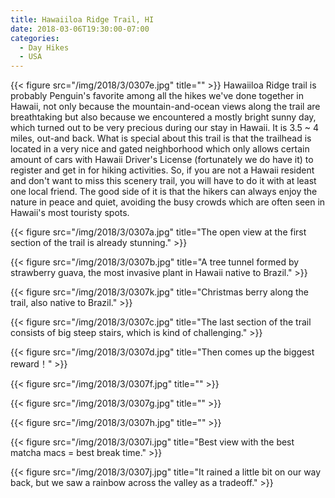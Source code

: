 ```yaml
---
title: Hawaiiloa Ridge Trail, HI
date: 2018-03-06T19:30:00-07:00
categories:
  - Day Hikes
  - USA
---
```

{{< figure src="/img/2018/3/0307e.jpg" title="" >}}
Hawaiiloa Ridge trail is probably Penguin's favorite among all the hikes we've done together in Hawaii, not only because the mountain-and-ocean views along the trail are breathtaking but also because we encountered a mostly bright sunny day, which turned out to be very precious during our stay in Hawaii. It is 3.5 ~ 4 miles, out-and back. What is special about this trail is that the trailhead is located in a very nice and gated neighborhood which only allows certain amount of cars with Hawaii Driver's License  (fortunately we do have it) to register and get in for hiking activities. So, if you are not a Hawaii resident and don't want to miss this scenery trail, you will have to do it with at least one local friend. The good side of it is that the hikers can always enjoy the nature in peace and quiet, avoiding the busy crowds which are often seen in Hawaii's most touristy spots.

<!--more-->

{{< figure src="/img/2018/3/0307a.jpg" title="The open view at the first section of the trail is already stunning." >}}

{{< figure src="/img/2018/3/0307b.jpg" title="A tree tunnel formed by strawberry guava, the most invasive plant in Hawaii native to Brazil." >}}

{{< figure src="/img/2018/3/0307k.jpg" title="Christmas berry along the trail, also native to Brazil." >}}

{{< figure src="/img/2018/3/0307c.jpg" title="The last section of the trail consists of big steep stairs, which is kind of challenging." >}}

{{< figure src="/img/2018/3/0307d.jpg" title="Then comes up the biggest reward！" >}}

{{< figure src="/img/2018/3/0307f.jpg" title="" >}}

{{< figure src="/img/2018/3/0307g.jpg" title="" >}}

{{< figure src="/img/2018/3/0307h.jpg" title="" >}}

{{< figure src="/img/2018/3/0307i.jpg" title="Best view with the best matcha macs = best break time." >}}

{{< figure src="/img/2018/3/0307j.jpg" title="It rained a little bit on our way back, but we saw a rainbow across the valley as a tradeoff." >}}
